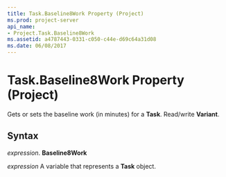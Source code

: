 ```yaml
---
title: Task.Baseline8Work Property (Project)
ms.prod: project-server
api_name:
- Project.Task.Baseline8Work
ms.assetid: a4787443-0331-c050-c44e-d69c64a31d08
ms.date: 06/08/2017
---
```



# Task.Baseline8Work Property (Project)

Gets or sets the baseline work (in minutes) for a  **Task**. Read/write **Variant**.


## Syntax

 _expression_. **Baseline8Work**

 _expression_ A variable that represents a **Task** object.


